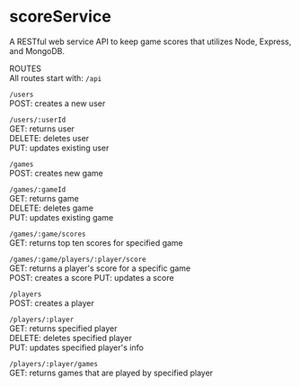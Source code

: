 # scoreService
A RESTful web service API to keep game scores that utilizes Node, Express, and MongoDB.

ROUTES  
All routes start with: `/api`

`/users`  
POST: creates a new user  

`/users/:userId`  
GET: returns user  
DELETE: deletes user  
PUT: updates existing user  

`/games`  
POST: creates new game  

`/games/:gameId`  
GET: returns game  
DELETE: deletes game  
PUT: updates existing game  

`/games/:game/scores`  
GET: returns top ten scores for specified game  

`/games/:game/players/:player/score`  
GET: returns a player's score for a specific game  
POST: creates a score
PUT: updates a score  

`/players`  
POST: creates a player  

`/players/:player`  
GET: returns specified player  
DELETE: deletes specified player  
PUT: updates specified player's info  

`/players/:player/games`  
GET: returns games that are played by specified player  

<!-- Todo
change unique columns instead of _ids where fit
fix scoring type, adjust when low or high is desired
change id's to names in urls
drop db and retest routes manually
add auth
do testing
connect it with a game
 -->
